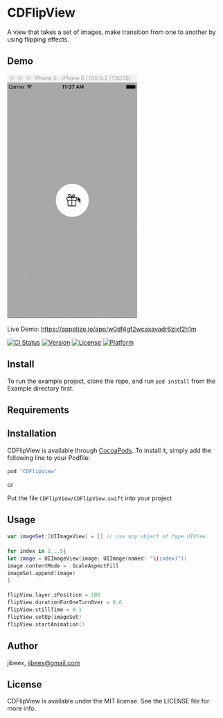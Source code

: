 # CDFlipView

A view that takes a set of images, make transition from one to another by using flipping effects.

## Demo
![Screencapture GIF](https://github.com/jibeex/CDFlipView/blob/master/demo.gif)

Live Demo: https://appetize.io/app/w0df4gf2wcaxavadr6zjxf2h1m

[![CI Status](http://img.shields.io/travis/jibeex/CDFlipView.svg?style=flat)](https://travis-ci.org/jibeex/CDFlipView)
[![Version](https://img.shields.io/cocoapods/v/CDFlipView.svg?style=flat)](http://cocoapods.org/pods/CDFlipView)
[![License](https://img.shields.io/cocoapods/l/CDFlipView.svg?style=flat)](http://cocoapods.org/pods/CDFlipView)
[![Platform](https://img.shields.io/cocoapods/p/CDFlipView.svg?style=flat)](http://cocoapods.org/pods/CDFlipView)

## Install

To run the example project, clone the repo, and run `pod install` from the Example directory first.

## Requirements

## Installation

CDFlipView is available through [CocoaPods](http://cocoapods.org). To install
it, simply add the following line to your Podfile:

```ruby
pod "CDFlipView"
```

or

Put the file `CDFlipView/CDFlipView.swift` into your project

## Usage

```swift
var imageSet:[UIImageView] = [] // use any object of type UIView

for index in 1...5{
let image = UIImageView(image: UIImage(named: "\(index)"))
image.contentMode = .ScaleAspectFill
imageSet.append(image)
}

flipView.layer.zPosition = 100
flipView.durationForOneTurnOver = 0.6
flipView.stillTime = 0.1
flipView.setUp(imageSet)
flipView.startAnimation()
```

## Author

jibeex, jibeex@gmail.com

## License

CDFlipView is available under the MIT license. See the LICENSE file for more info.
